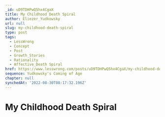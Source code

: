 ```yaml
---
_id: uD9TDHPwQ5hx4CgaX
title: My Childhood Death Spiral
author: Eliezer_Yudkowsky
url: null
slug: my-childhood-death-spiral
type: post
tags:
  - LessWrong
  - Concept
  - Post
  - Growth_Stories
  - Rationality
  - Affective_Death Spiral
href: https://www.lesswrong.com/posts/uD9TDHPwQ5hx4CgaX/my-childhood-death-spiral
sequence: Yudkowsky's Coming of Age
chapter: null
synchedAt: '2022-08-30T08:17:32.196Z'
---
```

# My Childhood Death Spiral

